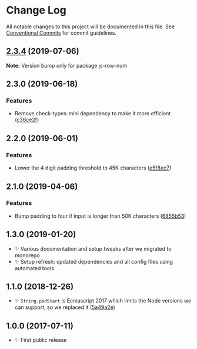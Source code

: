 # Change Log

All notable changes to this project will be documented in this file.
See [Conventional Commits](https://conventionalcommits.org) for commit guidelines.

## [2.3.4](https://gitlab.com/codsen/codsen/compare/js-row-num@2.3.3...js-row-num@2.3.4) (2019-07-06)

**Note:** Version bump only for package js-row-num





## 2.3.0 (2019-06-18)

### Features

- Remove check-types-mini dependency to make it more efficient ([c36ce2f](https://gitlab.com/codsen/codsen/commit/c36ce2f))

## 2.2.0 (2019-06-01)

### Features

- Lower the 4 digit padding threshold to 45K characters ([e5f8ec7](https://gitlab.com/codsen/codsen/commit/e5f8ec7))

## 2.1.0 (2019-04-06)

### Features

- Bump padding to four if input is longer than 50K characters ([6855b53](https://gitlab.com/codsen/codsen/commit/6855b53))

## 1.3.0 (2019-01-20)

- ✨ Various documentation and setup tweaks after we migrated to monorepo
- ✨ Setup refresh: updated dependencies and all config files using automated tools

## 1.1.0 (2018-12-26)

- ✨ `String.padStart` is Ecmascript 2017 which limits the Node versions we can support, so we replaced it ([5a49a2e](https://gitlab.com/codsen/codsen/tree/master/packages/js-row-num/commits/5a49a2e))

## 1.0.0 (2017-07-11)

- ✨ First public release
